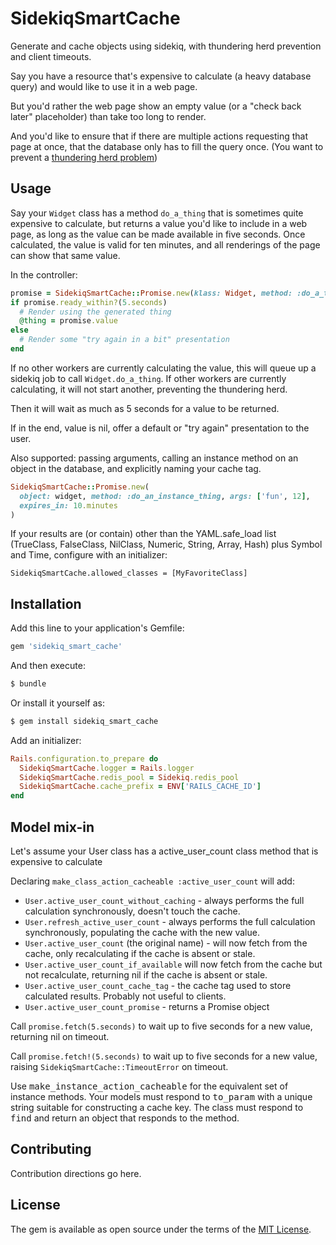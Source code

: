 # SidekiqSmartCache

Generate and cache objects using sidekiq, with thundering herd prevention and client timeouts.

Say you have a resource that's expensive to calculate (a heavy database query) and would like to use it in a web page.

But you'd rather the web page show an empty value (or a "check back later" placeholder) than take too long to render.

And you'd like to ensure that if there are multiple actions requesting that page at once, that the database only has to fill the query once.  (You want to prevent a [thundering herd problem](https://en.wikipedia.org/wiki/Thundering_herd_problem))

## Usage

Say your `Widget` class has a method `do_a_thing` that is sometimes quite expensive to calculate, but returns a value you'd like to include in a web page, as long as the value can be made available in five seconds.  Once calculated, the value is valid for ten minutes, and all renderings of the page can show that same value.

In the controller:

```ruby
promise = SidekiqSmartCache::Promise.new(klass: Widget, method: :do_a_thing, expires_in: 10 * 60)
if promise.ready_within?(5.seconds)
  # Render using the generated thing
  @thing = promise.value
else
  # Render some "try again in a bit" presentation
end
```

If no other workers are currently calculating the value, this will queue up a sidekiq job to call `Widget.do_a_thing`.  If other workers are currently calculating, it will not start another, preventing the thundering herd.

Then it will wait as much as 5 seconds for a value to be returned.

If in the end, value is nil, offer a default or "try again" presentation to the user.

Also supported: passing arguments, calling an instance method on an object in the database, and explicitly naming your cache tag.

```ruby
SidekiqSmartCache::Promise.new(
  object: widget, method: :do_an_instance_thing, args: ['fun', 12],
  expires_in: 10.minutes
)
```

If your results are (or contain) other than the YAML.safe_load list (TrueClass, FalseClass, NilClass, Numeric, String, Array, Hash) plus Symbol and Time, configure with an initializer:

```
SidekiqSmartCache.allowed_classes = [MyFavoriteClass]
```

## Installation
Add this line to your application's Gemfile:

```ruby
gem 'sidekiq_smart_cache'
```

And then execute:
```bash
$ bundle
```

Or install it yourself as:
```bash
$ gem install sidekiq_smart_cache
```

Add an initializer:
```ruby
Rails.configuration.to_prepare do
  SidekiqSmartCache.logger = Rails.logger
  SidekiqSmartCache.redis_pool = Sidekiq.redis_pool
  SidekiqSmartCache.cache_prefix = ENV['RAILS_CACHE_ID']
end
```

## Model mix-in

Let's assume your User class has a active_user_count class method that is expensive to calculate

Declaring `make_class_action_cacheable :active_user_count` will add:

 * `User.active_user_count_without_caching` - always performs the full calculation synchronously, doesn't touch the cache.
 * `User.refresh_active_user_count` - always performs the full calculation synchronously, populating the cache with the new value.
 * `User.active_user_count` (the original name) - will now fetch from the cache, only recalculating if the cache is absent or stale.
 * `User.active_user_count_if_available` will now fetch from the cache but not recalculate, returning nil if the cache is absent or stale.
 * `User.active_user_count_cache_tag` - the cache tag used to store calculated results. Probably not useful to clients.
 * `User.active_user_count_promise` - returns a Promise object

Call `promise.fetch(5.seconds)` to wait up to five seconds for a new value, returning nil on timeout.

Call `promise.fetch!(5.seconds)` to wait up to five seconds for a new value, raising `SidekiqSmartCache::TimeoutError` on timeout.

Use <tt>make_instance_action_cacheable</tt> for the equivalent set of instance methods.
Your models must respond to <tt>to_param</tt> with a unique string suitable for constructing a cache key.
The class must respond to <tt>find</tt> and return an object that responds to the method.

## Contributing
Contribution directions go here.

## License
The gem is available as open source under the terms of the [MIT License](https://opensource.org/licenses/MIT).
